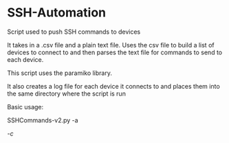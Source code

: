# SSH-Automation
Script used to push SSH commands to devices

It takes in a .csv file and a plain text file. Uses the csv file to build a list of devices to connect to and then parses the text file for commands to send to each device.

This script uses the paramiko library.

It also creates a log file for each device it connects to and places them into the same directory where the script is run

Basic usage:

SSHCommands-v2.py -a <address file> -c <command file>
